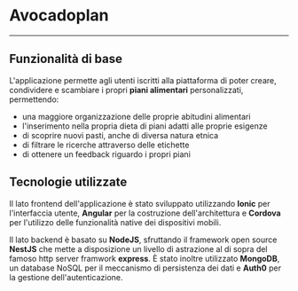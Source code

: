 # Avocadoplan
- - -
## Funzionalità di base
L'applicazione permette agli utenti iscritti alla piattaforma di poter creare, condividere e scambiare i propri **piani alimentari** personalizzati, permettendo:
* una maggiore organizzazione delle proprie abitudini alimentari
* l'inserimento nella propria dieta di piani adatti alle proprie esigenze
* di scoprire nuovi pasti, anche di diversa natura etnica
* di filtrare le ricerche attraverso delle etichette
* di ottenere un feedback riguardo i propri piani

## Tecnologie utilizzate
Il lato frontend dell'applicazione è stato sviluppato utilizzando **Ionic** per l'interfaccia utente, **Angular** per la costruzione dell'architettura e **Cordova** per l'utilizzo delle funzionalità native dei dispositivi mobili.

Il lato backend è basato su **NodeJS**, sfruttando il framework open source **NestJS** che mette a disposizione un livello di astrazione al di sopra del famoso http server framwork **express**. È stato inoltre utilizzato **MongoDB**, un database NoSQL per il meccanismo di persistenza dei dati e **Auth0** per la gestione dell'autenticazione.
